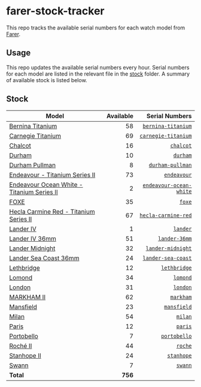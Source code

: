 # farer-stock-tracker

This repo tracks the available serial numbers for each watch model from [Farer](https://farer.com).

## Usage

This repo updates the available serial numbers every hour. Serial numbers for each model are listed in the relevant file in the [stock](./stock) folder. A summary of available stock is listed below.

## Stock

| Model | Available | Serial Numbers |
| ----- | --------: | -------------: |
| [Bernina Titanium](https://usd.farer.com/products/bernina-titanium) | 58 | [`bernina-titanium`](./stock/bernina-titanium) |
| [Carnegie Titanium](https://usd.farer.com/products/carnegie-titanium) | 69 | [`carnegie-titanium`](./stock/carnegie-titanium) |
| [Chalcot](https://usd.farer.com/products/chalcot) | 16 | [`chalcot`](./stock/chalcot) |
| [Durham](https://usd.farer.com/products/durham) | 10 | [`durham`](./stock/durham) |
| [Durham Pullman](https://usd.farer.com/products/durham-pullman) | 8 | [`durham-pullman`](./stock/durham-pullman) |
| [Endeavour - Titanium Series II](https://usd.farer.com/products/endeavour) | 73 | [`endeavour`](./stock/endeavour) |
| [Endeavour Ocean White - Titanium Series II](https://usd.farer.com/products/endeavour-ocean-white) | 2 | [`endeavour-ocean-white`](./stock/endeavour-ocean-white) |
| [FOXE](https://usd.farer.com/products/foxe) | 35 | [`foxe`](./stock/foxe) |
| [Hecla Carmine Red - Titanium Series II](https://usd.farer.com/products/hecla-carmine-red) | 67 | [`hecla-carmine-red`](./stock/hecla-carmine-red) |
| [Lander IV](https://usd.farer.com/products/lander) | 1 | [`lander`](./stock/lander) |
| [Lander IV 36mm](https://usd.farer.com/products/lander-36mm) | 51 | [`lander-36mm`](./stock/lander-36mm) |
| [Lander Midnight](https://usd.farer.com/products/lander-midnight) | 32 | [`lander-midnight`](./stock/lander-midnight) |
| [Lander Sea Coast 36mm](https://usd.farer.com/products/lander-sea-coast) | 24 | [`lander-sea-coast`](./stock/lander-sea-coast) |
| [Lethbridge](https://usd.farer.com/products/lethbridge) | 12 | [`lethbridge`](./stock/lethbridge) |
| [Lomond](https://usd.farer.com/products/lomond) | 34 | [`lomond`](./stock/lomond) |
| [London](https://usd.farer.com/products/london) | 31 | [`london`](./stock/london) |
| [MARKHAM II](https://usd.farer.com/products/markham) | 62 | [`markham`](./stock/markham) |
| [Mansfield](https://usd.farer.com/products/mansfield) | 23 | [`mansfield`](./stock/mansfield) |
| [Milan](https://usd.farer.com/products/milan) | 54 | [`milan`](./stock/milan) |
| [Paris](https://usd.farer.com/products/paris) | 12 | [`paris`](./stock/paris) |
| [Portobello](https://usd.farer.com/products/portobello) | 7 | [`portobello`](./stock/portobello) |
| [Roché II](https://usd.farer.com/products/roche) | 44 | [`roche`](./stock/roche) |
| [Stanhope II](https://usd.farer.com/products/stanhope) | 24 | [`stanhope`](./stock/stanhope) |
| [Swann](https://usd.farer.com/products/swann) | 7 | [`swann`](./stock/swann) |
| **Total** | **756** | |
